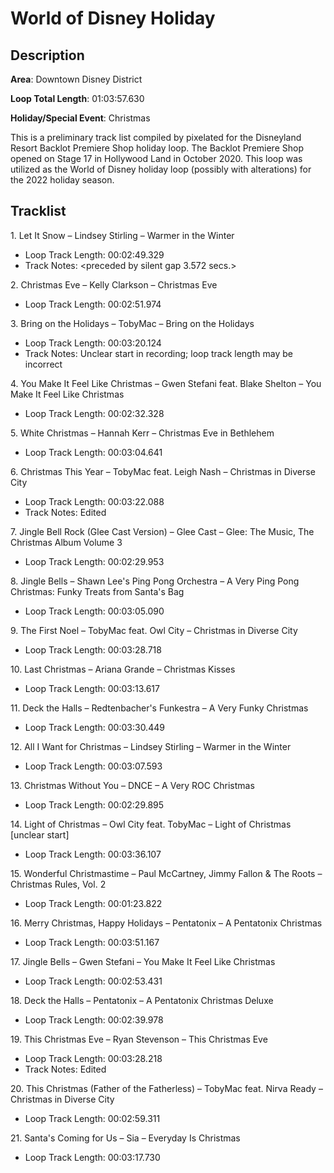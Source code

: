 # World of Disney Holiday

## Description

**Area**: Downtown Disney District

**Loop Total Length**: 01:03:57.630

**Holiday/Special Event**: Christmas

This is a preliminary track list compiled by pixelated for the Disneyland Resort Backlot Premiere Shop holiday loop. The Backlot Premiere Shop opened on Stage 17 in Hollywood Land in October 2020. This loop was utilized as the World of Disney holiday loop (possibly with alterations) for the 2022 holiday season.

## Tracklist

1\. Let It Snow – Lindsey Stirling – Warmer in the Winter

- Loop Track Length: 00:02:49.329
- Track Notes: <preceded by silent gap 3.572 secs.>

2\. Christmas Eve – Kelly Clarkson – Christmas Eve

- Loop Track Length: 00:02:51.974

3\. Bring on the Holidays – TobyMac – Bring on the Holidays

- Loop Track Length: 00:03:20.124
- Track Notes: Unclear start in recording; loop track length may be incorrect

4\. You Make It Feel Like Christmas – Gwen Stefani feat. Blake Shelton – You Make It Feel Like Christmas

- Loop Track Length: 00:02:32.328

5\. White Christmas – Hannah Kerr – Christmas Eve in Bethlehem

- Loop Track Length: 00:03:04.641

6\. Christmas This Year – TobyMac feat. Leigh Nash – Christmas in Diverse City

- Loop Track Length: 00:03:22.088
- Track Notes: Edited

7\. Jingle Bell Rock (Glee Cast Version) – Glee Cast – Glee: The Music, The Christmas Album Volume 3

- Loop Track Length: 00:02:29.953

8\. Jingle Bells – Shawn Lee's Ping Pong Orchestra – A Very Ping Pong Christmas: Funky Treats from Santa's Bag

- Loop Track Length: 00:03:05.090

9\. The First Noel – TobyMac feat. Owl City – Christmas in Diverse City

- Loop Track Length: 00:03:28.718

10\. Last Christmas – Ariana Grande – Christmas Kisses

- Loop Track Length: 00:03:13.617

11\. Deck the Halls – Redtenbacher's Funkestra – A Very Funky Christmas

- Loop Track Length: 00:03:30.449

12\. All I Want for Christmas – Lindsey Stirling – Warmer in the Winter

- Loop Track Length: 00:03:07.593

13\. Christmas Without You – DNCE – A Very ROC Christmas

- Loop Track Length: 00:02:29.895

14\. Light of Christmas – Owl City feat. TobyMac – Light of Christmas [unclear start]

- Loop Track Length: 00:03:36.107

15\. Wonderful Christmastime – Paul McCartney, Jimmy Fallon & The Roots – Christmas Rules, Vol. 2

- Loop Track Length: 00:01:23.822

16\. Merry Christmas, Happy Holidays – Pentatonix – A Pentatonix Christmas

- Loop Track Length: 00:03:51.167

17\. Jingle Bells – Gwen Stefani – You Make It Feel Like Christmas

- Loop Track Length: 00:02:53.431

18\. Deck the Halls – Pentatonix – A Pentatonix Christmas Deluxe

- Loop Track Length: 00:02:39.978

19\. This Christmas Eve – Ryan Stevenson – This Christmas Eve

- Loop Track Length: 00:03:28.218
- Track Notes: Edited

20\. This Christmas (Father of the Fatherless) – TobyMac feat. Nirva Ready – Christmas in Diverse City

- Loop Track Length: 00:02:59.311

21\. Santa's Coming for Us – Sia – Everyday Is Christmas

- Loop Track Length: 00:03:17.730
